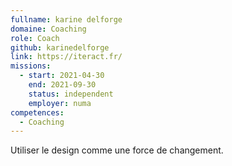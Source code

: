 ```yaml
---
fullname: karine delforge
domaine: Coaching
role: Coach
github: karinedelforge
link: https://iteract.fr/
missions:
  - start: 2021-04-30
    end: 2021-09-30
    status: independent
    employer: numa
competences:
  - Coaching
---
```

Utiliser le design comme une force de changement.